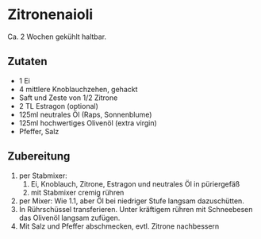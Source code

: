 # Zitronenaioli

Ca. 2 Wochen gekühlt haltbar.

## Zutaten

- 1 Ei
- 4 mittlere Knoblauchzehen, gehackt
- Saft und Zeste von 1/2 Zitrone
- 2 TL Estragon (optional)
- 125ml neutrales Öl (Raps, Sonnenblume)
- 125ml hochwertiges Olivenöl (extra virgin)
- Pfeffer, Salz

## Zubereitung

1. per Stabmixer:
   1. Ei, Knoblauch, Zitrone, Estragon und neutrales Öl in püriergefäß
   2. mit Stabmixer cremig rühren
2. per Mixer:
   Wie 1.1, aber Öl bei niedriger Stufe langsam dazuschütten. 
3. In Rührschüssel transferieren. Unter kräftigem rühren mit Schneebesen das Olivenöl langsam zufügen.
4. Mit Salz und Pfeffer abschmecken, evtl. Zitrone nachbessern
